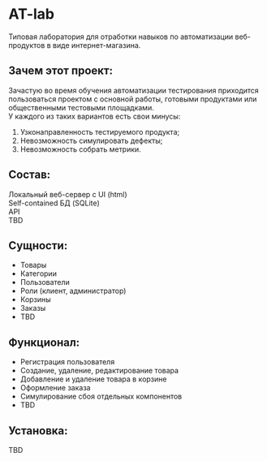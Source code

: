 # AT-lab

Типовая лаборатория для отработки навыков по автоматизации веб-продуктов в виде интернет-магазина.

## Зачем этот проект:
Зачастую во время обучения автоматизации тестирования приходится пользоваться проектом с основной работы, готовыми продуктами или общественными тестовыми площадками.  
У каждого из таких вариантов есть свои минусы:
1. Узконаправленность тестируемого продукта; 
2. Невозможность симулировать дефекты;
3. Невозможность собрать метрики.

## Состав:
Локальный веб-сервер с UI (html)  
Self-contained БД (SQLite)  
API  
TBD

## Сущности:
- Товары
- Категории
- Пользователи
- Роли (клиент, администратор)
- Корзины
- Заказы
- TBD
  
## Функционал:
- Регистрация пользователя
- Создание, удаление, редактирование товара
- Добавление и удаление товара в корзине
- Оформление заказа
- Симулирование сбоя отдельных компонентов
- TBD

## Установка:
TBD
